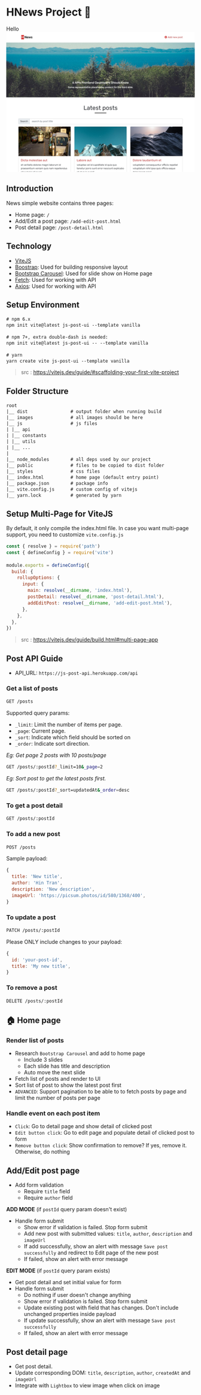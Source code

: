 # HNews Project 📰

Hello
![Homepage UI Screenshot](./images/screenshot.jpg)

## Introduction

News simple website contains three pages:

- Home page: `/`
- Add/Edit a post page: `/add-edit-post.html`
- Post detail page: `/post-detail.html`

## Technology

- [ViteJS](https://vitejs.dev/)
- [Boostrap](https://getbootstrap.com/): Used for building responsive layout
- [Bootstrap Carousel](https://getbootstrap.com/docs/4.0/components/carousel/): Used for slide show on Home page
- [Fetch](https://github.com/github/fetch): Used for working with API
- [Axios](https://github.com/axios/axios): Used for working with API

## Setup Environment

```
# npm 6.x
npm init vite@latest js-post-ui --template vanilla

# npm 7+, extra double-dash is needed:
npm init vite@latest js-post-ui -- --template vanilla

# yarn
yarn create vite js-post-ui --template vanilla
```

> src : https://vitejs.dev/guide/#scaffolding-your-first-vite-project

## Folder Structure

```
root
|__ dist                # output folder when running build
|__ images              # all images should be here
|__ js                  # js files
| |__ api
| |__ constants
| |__ utils
| |__ ...
|
|__ node_modules        # all deps used by our project
|__ public              # files to be copied to dist folder
|__ styles              # css files
|__ index.html          # home page (default entry point)
|__ package.json        # package info
|__ vite.config.js      # custom config of vitejs
|__ yarn.lock           # generated by yarn
```

## Setup Multi-Page for ViteJS

By default, it only compile the index.html file. In case you want multi-page support, you need to customize `vite.config.js`

```js
const { resolve } = require('path')
const { defineConfig } = require('vite')

module.exports = defineConfig({
  build: {
    rollupOptions: {
      input: {
        main: resolve(__dirname, 'index.html'),
        postDetail: resolve(__dirname, 'post-detail.html'),
        addEditPost: resolve(__dirname, 'add-edit-post.html'),
      },
    },
  },
})
```

> src : https://vitejs.dev/guide/build.html#multi-page-app

## Post API Guide

- API_URL: `https://js-post-api.herokuapp.com/api`

### Get a list of posts

```sh
GET /posts
```

Supported query params:

- `_limit`: Limit the number of items per page.
- `_page`: Current page.
- `_sort`: Indicate which field should be sorted on
- `_order`: Indicate sort direction.

_Eg: Get page 2 posts with 10 posts/page_

```sh
GET /posts/:postId?_limit=10&_page=2
```

_Eg: Sort post to get the latest posts first._

```sh
GET /posts/:postId?_sort=updatedAt&_order=desc
```

### To get a post detail

```sh
GET /posts/:postId
```

### To add a new post

```sh
POST /posts
```

Sample payload:

```js
{
  title: 'New title',
  author: 'Hin Tran',
  description: 'New description',
  imageUrl: 'https://picsum.photos/id/580/1368/400',
}
```

### To update a post

```sh
PATCH /posts/:postId
```

Please ONLY include changes to your payload:

```js
{
  id: 'your-post-id',
  title: 'My new title',
}
```

### To remove a post

```sh
DELETE /posts/:postId
```

## :house: Home page

### Render list of posts

- Research `Bootstrap Carousel` and add to home page
  - Include 3 slides
  - Each slide has title and description
  - Auto move the next slide
- Fetch list of posts and render to UI
- Sort list of post to show the latest post first
- `ADVANCED`: Support pagination to be able to to fetch posts by page and limit the number of posts per page

### Handle event on each post item

- `Click`: Go to detail page and show detail of clicked post
- `Edit button click`: Go to edit page and populate detail of clicked post to form
- `Remove button click`: Show confirmation to remove? If yes, remove it. Otherwise, do nothing

## Add/Edit post page

- Add form validation
  - Require `title` field
  - Require `author` field

**ADD MODE** (if `postId` query param doesn't exist)

- Handle form submit
  - Show error if validation is failed. Stop form submit
  - Add new post with submitted values: `title`, `author`, `description` and `imageUrl`
  - If add successfully, show an alert with message `Save post successfully` and redirect to Edit page of the new post
  - If failed, show an alert with error message

**EDIT MODE** (if `postId` query param exists)

- Get post detail and set initial value for form
- Handle form submit
  - Do nothing if user doesn't change anything
  - Show error if validation is failed. Stop form submit
  - Update existing post with field that has changes. Don't include unchanged properties inside payload
  - If update successfully, show an alert with message `Save post successfully`
  - If failed, show an alert with error message

## Post detail page

- Get post detail.
- Update corresponding DOM: `title`, `description`, `author`, `createdAt` and `imageUrl`
- Integrate with `Lightbox` to view image when click on image
